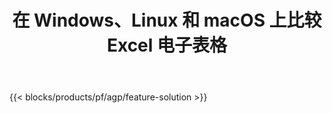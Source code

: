 ﻿---
title: 在 Windows、Linux 和 macOS 上比较 Excel 电子表格 
weight: 7730
url: /zh/comparison
description: 用于 Excel XLS、XLSX、CSV、TSV、ODS、SXC 和 FODS 文件比较的免费应用程序和 API
---
{{< blocks/products/pf/agp/feature-solution >}} 

